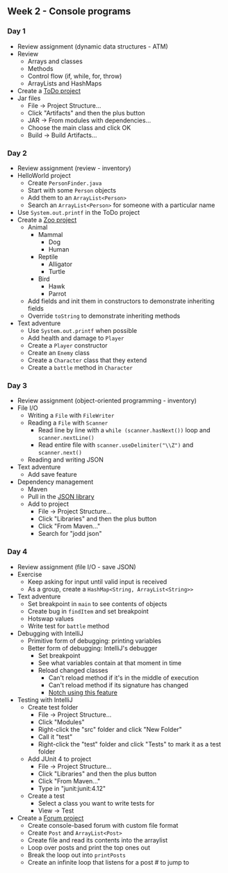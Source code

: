 ## Week 2 - Console programs

### Day 1

* Review assignment (dynamic data structures - ATM)
* Review
  * Arrays and classes
  * Methods
  * Control flow (if, while, for, throw)
  * ArrayLists and HashMaps
* Create a [ToDo project](../projects/ToDo)
* Jar files
  * File -> Project Structure...
  * Click "Artifacts" and then the plus button
  * JAR -> From modules with dependencies...
  * Choose the main class and click OK
  * Build -> Build Artifacts...

### Day 2

* Review assignment (review - inventory)
* HelloWorld project
  * Create `PersonFinder.java`
  * Start with some `Person` objects
  * Add them to an `ArrayList<Person>`
  * Search an `ArrayList<Person>` for someone with a particular name
* Use `System.out.printf` in the ToDo project
* Create a [Zoo project](../projects/Zoo)
  * Animal
    * Mammal
      * Dog
      * Human
    * Reptile
      * Alligator
      * Turtle
    * Bird
      * Hawk
      * Parrot
  * Add fields and init them in constructors to demonstrate inheriting fields
  * Override `toString` to demonstrate inheriting methods
* Text adventure
  * Use `System.out.printf` when possible
  * Add health and damage to `Player`
  * Create a `Player` constructor
  * Create an `Enemy` class
  * Create a `Character` class that they extend
  * Create a `battle` method in `Character`

### Day 3

* Review assignment (object-oriented programming - inventory)
* File I/O
  * Writing a `File` with `FileWriter`
  * Reading a `File` with `Scanner`
    * Read line by line with a `while (scanner.hasNext())` loop and `scanner.nextLine()`
    * Read entire file with `scanner.useDelimiter("\\Z")` and `scanner.next()`
  * Reading and writing JSON
* Text adventure
  * Add save feature
* Dependency management
  * Maven
  * Pull in the [JSON library](http://jodd.org/doc/json/)
  * Add to project
    * File -> Project Structure...
    * Click "Libraries" and then the plus button
    * Click "From Maven..."
    * Search for "jodd json"

### Day 4

* Review assignment (file I/O - save JSON)
* Exercise
  * Keep asking for input until valid input is received
  * As a group, create a `HashMap<String, ArrayList<String>>`
* Text adventure
  * Set breakpoint in `main` to see contents of objects
  * Create bug in `findItem` and set breakpoint
  * Hotswap values
  * Write test for `battle` method
* Debugging with IntelliJ
  * Primitive form of debugging: printing variables
  * Better form of debugging: IntelliJ's debugger
    * Set breakpoint
    * See what variables contain at that moment in time
    * Reload changed classes
      * Can't reload method if it's in the middle of execution
      * Can't reload method if its signature has changed
      * [Notch using this feature](https://www.youtube.com/watch?v=BES9EKK4Aw4)
* Testing with IntelliJ
  * Create test folder
    * File -> Project Structure...
    * Click "Modules"
    * Right-click the "src" folder and click "New Folder"
    * Call it "test"
    * Right-click the "test" folder and click "Tests" to mark it as a test folder
  * Add JUnit 4 to project
    * File -> Project Structure...
    * Click "Libraries" and then the plus button
    * Click "From Maven..."
    * Type in "junit:junit:4.12"
  * Create a test
    * Select a class you want to write tests for
    * View -> Test 
* Create a [Forum project](../projects/Forum)
  * Create console-based forum with custom file format
  * Create `Post` and `ArrayList<Post>`
  * Create file and read its contents into the arraylist
  * Loop over posts and print the top ones out
  * Break the loop out into `printPosts`
  * Create an infinite loop that listens for a post # to jump to
